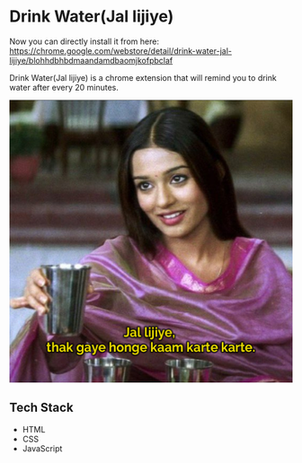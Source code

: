 # Drink Water(Jal lijiye)

Now you can directly install it from here: https://chrome.google.com/webstore/detail/drink-water-jal-lijiye/blohhdbhbdmaandamdbaomjkofpbclaf

Drink Water(Jal lijiye) is a chrome extension that will remind you to drink water after every 20 minutes.

![Demo Photo](./banner.jpg)

## Tech Stack
- HTML
- CSS
- JavaScript
